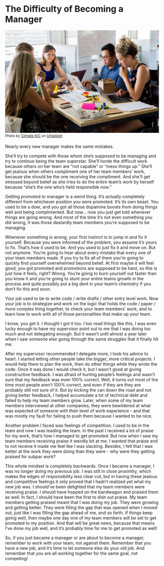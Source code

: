 # The Difficulty of Becoming a Manager

![](/assets/images/climate-kic-350836.jpg)
<sup>Photo by [Climate KIC](https://unsplash.com/photos/tCNjNF6FfGk?utm_source=unsplash&utm_medium=referral&utm_content=creditCopyText) on [Unsplash](https://unsplash.com/?utm_source=unsplash&utm_medium=referral&utm_content=creditCopyText)</sup>

Nearly every new manager makes the same mistakes.

She’ll try to compete with those whom she’s supposed to be managing and try to continue being the team superstar. She’ll horde the difficult work because others on her team are “not capable” or “mess things up.” She’ll get jealous when others compliment one of her team members’ work, because she should be the one receiving the compliment. And she’ll get stressed beyond belief as she tries to do the entire team’s work by herself because “she’s the one who’s held responsible now.”

Getting promoted to manager is a weird thing. It’s actually completely different from whichever position you were promoted. It’s its own beast. You used to be a doer, and you got all those dopamine boosts from doing things well and being complimented. But now… now you just get told whenever things are going wrong. And most of the time it’s not even something you did wrong, it was those dastardly team members you’re supposed to be managing. 

Whenever something is wrong, your first instinct is to jump in and fix it yourself. Because you were informed of the problem, you assume it’s yours to fix. That’s how it used to be. And you used to just fix it and move on. But not anymore. You’re going to hear about every mistake that every one of your team members made. If you try to fix all of them you’re going to quickly find yourself overwhelmed beyond belief. At first maybe it will feel good, you got promoted and promotions are supposed to be hard, so this is just how it feels, right? Wrong. You’re going to burn yourself out faster than you know it and you’re going to stunt your entire teams growth in the process and quite possibly put a big dent in your team’s chemistry if you don’t fix this and soon. 

Your job used to be to write code / write drafts / other entry level work. Now your job is to strategize and work on the logic that holds the code / paper / more complex thing together, to check your team members’ work, and to learn how to work with all of those personalities that make up your team. 

I know, you get it. I thought I got it too. I too read things like this, I was even lucky enough to have my supervisor point out to me that I was doing too much and not delegating enough. But it wasn’t until almost a year later when I saw someone else going through the same struggles that it finally hit me. 

After my supervisor recommended I delegate more, I took his advice to heart. I started letting other people take the bigger, more critical projects. I would help them to plan the work, then do other things while they wrote the code. Once it was done I would check it, but I wasn’t good at giving constructive feedback. I was afraid of hurting people’s feelings and wasn’t sure that my feedback was even 100% correct. Well, it turns out most of the time most people aren’t 100% correct, and even if they are they are probably still not sure of it. But by kicking the can down the road and not giving better feedback, I helped accumulate a lot of technical debt and failed to help my team members grow. Later, when some of my team members interviewed at other companies, they were bewildered at what was expected of someone with their level of work experience - and that was mostly my fault for failing to push them because I wanted to be nice. 

Another problem I faced was feelings of competition. I used to be in the team and now I was leading the team. In the past I received a lot of praise for my work, that’s how I managed to get promoted. But now when I saw my team members receiving praise it weirdly bit at me. I wanted that praise and to not receive it made me feel like I was slacking. Besides, I felt that I was better at the work they were doing than they were - why were they getting praised for subpar work? 

This whole mindset is completely backwards. Once I became a manager, I was no longer doing my previous job. I was still in close proximity, which makes the edges of responsibility less clear cut, but in having these jealous and competitive feelings it only proved that I hadn’t realized yet what my new job was. I should’ve been delighted that my team members were receiving praise. I should have hopped on the bandwagon and praised them as well. In fact, I should have been the first to dish out praise. My team members getting praised meant that I was doing my job. They were growing and getting better. They were filling the gap that was opened when I moved out, just like I was filling the gap ahead of me, and so forth. If things keep going well, then maybe one day one of my team members will be set to get promoted to my position. And that will be great news, because that means I’ve done my job well, and it’s probably time for me to get promoted as well! 

So, if you just became a manager or are about to become a manager, remember to work with your team, not against them. Remember that you have a new job, and it’s time to let someone else do your old job. And remember that you are all working together for the same goal, not competing! 

